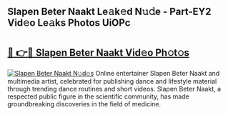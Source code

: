 ## Slapen Beter Naakt Le𝚊k𝚎d N𝚞𝚍e - Part-EY2 Vid𝚎o Le𝚊ks Photos UiOPc

# <h2><a href="http://fb3edj.evod.top/?m=Slapen+Beter+Naakt">🔗 👉🔴 Slapen Beter Naakt Vid𝚎o Ph𝚘t𝚘s</a></h2>

[![Slapen Beter Naakt N𝚞d𝚎s](https://i.imgur.com/8V9OHl7.gif)](http://fb3edj.evod.top/?m=Slapen+Beter+Naakt)
Online entertainer Slapen Beter Naakt and multimedia artist, celebrated for publishing dance and lifestyle material through trending dance routines and short videos. Slapen Beter Naakt, a respected public figure in the scientific community, has made groundbreaking discoveries in the field of medicine. 
